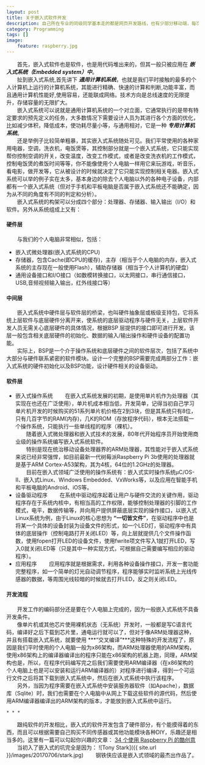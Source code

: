 ```yaml
---
layout: post
title: 关于嵌入式软件开发
description: 自己所在专业的同级同学基本走的都是网页开发路线，也有少部分移动端，每次跟他们讲起嵌入式软件的时候，大部分人的反应都是一脸懵地看着你，这里简单讲下嵌入式软件究竟是个什么存在以及其开发流程。
category: Programming
tags: []
image: 
    feature: raspberry.jpg
---
```

&emsp;&emsp;首先，嵌入式软件也是软件，也是用代码堆出来的，但其一般只被应用在 ***嵌入式系统（Embedded system）中***。<br>
&emsp;&emsp;扯到嵌入式系统,首先讲下 ***通用计算机系统***，也就是我们平时接触的最多的个人计算机上运行的计算机系统，其能进行精确、快速的计算和判断,功能丰富，而且通用计算机性能好,使用容易，还能联成网络。技术方向是总线速度的无限提升，存储容量的无限扩大。<br>
&emsp;&emsp;嵌入式系统可以说就是通用计算机系统的一个对立面，它通常执行的是带有特定要求的预先定义的任务，大多数情况下需要设计人员为其进行各个方面的优化，比如减少体积，降低成本，使功耗尽量小等，与通用相对，它是一种 ***专用计算机系统***。<br>
&emsp;&emsp;还是举例子比较简单粗暴，其实嵌入式系统随处可见。我们平常使用的各种家用电器，空调，洗衣机，电饭煲等，其控制部分就是一个嵌入式系统，它只能实现帮你控制空调的开关，改变温度，改变工作模式，或者是改变洗衣机的工作模式，控制电饭煲的煮饭时间等等，你不能像使用个人电脑一样用它来玩游戏，听音乐，看电影，做开发等，它从被设计的时候就决定了它只能实现控制相关电器。嵌入式系统可以举的例子实在太多，基本身边的除去个人电脑以外的各种电子设备，内部都有一个嵌入式系统（但对于手机和平板电脑是否属于嵌入式系统还不能确定，因为从不同的角度有不同的判定和分析）。<br>
&emsp;&emsp;嵌入式系统的构架可以分成四个部分：处理器、存储器、输入输出（I/O）和软件。另外从系统组成上又有：<br>
#### 硬件层
&emsp;&emsp;与我们的个人电脑非常相似，包括：
 + 嵌入式微处理器(嵌入式系统的CPU)
 + 存储器，包含Cache(即CPU的缓存)，主存（相当于个人电脑的内存，嵌入式系统的主存现在一般使用Flash），辅助存储器（相当于个人计算机的硬盘）
 + 通用设备接口和I/O接口（如数模转换接口，以太网接口，串行通信接口，USB,音频视频输入输出，红外线接口等）

#### 中间层
&emsp;&emsp;嵌入式系统中硬件层与软件层的桥梁，也叫硬件抽象层或板级支持包，它将系统上层软件与底层硬件分离开来，使系统的底层驱动程序与硬件无关，上层软件开发人员无需关心底层硬件的具体情况，根据BSP 层提供的接口即可进行开发。该层一般包含相关底层硬件的初始化、数据的输入/输出操作和硬件设备的配置功能。<br>
&emsp;&emsp;实际上，BSP是一个介于操作系统和底层硬件之间的软件层次，包括了系统中大部分与硬件联系紧密的软件模块。设计一个完整的BSP需要完成两部分工作：嵌入式系统的硬件初始化以及BSP功能，设计硬件相关的设备驱动。

#### 软件层
 + 嵌入式操作系统
&emsp;&emsp;在嵌入式系统发展的初期，是使用单片机作为处理器（其实现在也还在广泛使用），单片机成本相当低，开发简单，记得当初自己学习单片机开发的时候购买的51系列单片机价格在2到3块，但是其系统只有8位，只有几百字节的RAM(内存)，几K的ROM（存放程序代码），根本无法搭载一个操作系统，只能执行一些单线程的程序（裸机）。<br>
&emsp;&emsp;随着嵌入式微处理器和嵌入式技术的发展，80年代开始程序员开始使用商业级的操作系统编写嵌入式系统软件。<br>
&emsp;&emsp;特别是现在统治移动设备处理器界的ARM处理器，其性能对于嵌入式系统来说已经非常强悍，如目前最新一代树莓派Raspberry Pi 3b使用的处理器就是基于ARM Cortex-A53架构，其为4核，64位的1.2GHz的处理器。<br>
&emsp;&emsp;目前在嵌入式领域广泛使用的操作系统有：嵌入式实时操作系统µC/OS-II、嵌入式Linux、Windows Embedded、VxWorks等，以及应用在智能手机和平板电脑的Android、iOS等。<br>
 + 设备驱动程序
 &emsp;&emsp;在系统中驱动程序起着让用户与硬件交流的关键作用，驱动程序存在于系统内核中，有相当高的工作权限，能够控制处理器的引脚的工作模式，电平，数据传输等，并向用户提供屏蔽底层实现的操作接口，以嵌入式Linux系统为例，由于Linux的核心思想为 **“一切皆文件”**，在驱动程序中也是将某一个具体的设备封装为设备文件的形式，如一个LED灯，驱动程序中有具体的底层操作（控制电路打开关闭LED）等，向上层就提供几个文件操作函数，使用fopen打开LED的设备文件，使用fwrite项文件写入1就打开LED，写入0就关闭LED等（只是其中一种实现方式，可根据自己需要编写相应的驱动程序）。<br>
 + 应用程序
&emsp;&emsp;应用程序就是根据需求，利用各种设备操作接口，开发一套功能完整程序，如一个简单的灯光自动调节程序，程序能够实时监听系统上光线传感器的数据，等周围光线较暗的时候就去打开LED，反之则关闭LED。<br>

#### 开发流程
&emsp;&emsp;开发工作的编码部分还是要在个人电脑上完成的，因为一般嵌入式系统不具备开发条件。<br>
&emsp;&emsp;像单片机或其他芯片使用裸机状态（无系统）开发时，一般都是写C语言代码，编译好之后下载到芯片里，通电运行就可以了，但对于像ARM处理器这种，并且有搭载嵌入式系统，就要使用 ***“交叉编译”***这种特殊的开发流程了，原因是我们平时使用的个人电脑一般为x86架构，而ARM处理器使用的ARM架构，使用x86架构上的编译器编译出的程序只能在x86架构的机器上跑，同理，ARM架构也是，所以，在程序代码编写完之后我们需要使用ARM编译器（在x86架构的个人电脑上也是可以安装和运行ARM编译器的）对程序进行编译，得到一个可运行文件之后将其下载到嵌入式系统中，然后在嵌入式系统中执行该程序。<br>
&emsp;&emsp;另外，当因为程序需要在嵌入式系统中安装服务器软件（如Apache），数据库（Sqlite）时，我们也需要在个人电脑中从网上下载这些软件的源代码，然后使用ARM编译器编译出的ARM架构的版本，才能放到嵌入式系统中运行。<br>

    * * *  
&emsp;&emsp;跟纯软件的开发相比，嵌入式的软件开发包含了硬件部分，有个能摸得着的东西，而且可以根据需要自己购买不同传感器或其他功能模块各种DIY，乐趣还是相当多的。这里有一篇可以勾起你兴趣的文章：
[34 个使用 Raspberry Pi 的酷创意](https://linuxtoy.org/archives/cool-ideas-for-raspberry-pi.html)
&emsp;&emsp;当初入了嵌入式的坑完全是因为：
![Tony Stark]({{ site.url }}/images/20170706/stark.jpg)
&emsp;&emsp;钢铁侠应该是嵌入式领域的最杰出作品了。

 




